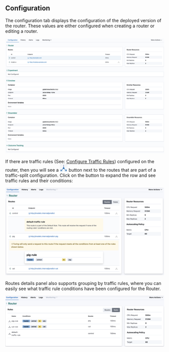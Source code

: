 ## Configuration

The configuration tab displays the configuration of the deployed version of the router. These values are either configured when creating a router or editing a router. 

![](../../.gitbook/assets/router_config.png)  
  
If there are traffic rules (See: [Configure Traffic Rules](../create-a-router/configure-traffic-rules.md)) configured on the router, then you will see a ![](../../.gitbook/assets/traffic_split_icon.png) button next to the routes that are part of a traffic-split configuration. Click on the button to expand the row and see traffic rules and their conditions: 

![](../../.gitbook/assets/view_router_groupby_routes.png)

Routes details panel also supports grouping by traffic rules, where you can easily see what traffic rule conditions have been configured for the Router.

![](../../.gitbook/assets/view_router_groupby_rules.png)